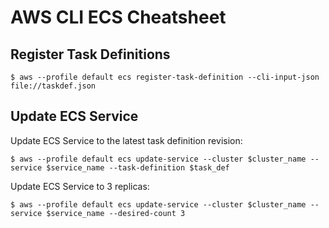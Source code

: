# AWS CLI ECS Cheatsheet

## Register Task Definitions

```
$ aws --profile default ecs register-task-definition --cli-input-json file://taskdef.json
```

## Update ECS Service

Update ECS Service to the latest task definition revision:

```
$ aws --profile default ecs update-service --cluster $cluster_name --service $service_name --task-definition $task_def
```

Update ECS Service to 3 replicas:

```
$ aws --profile default ecs update-service --cluster $cluster_name --service $service_name --desired-count 3
```

